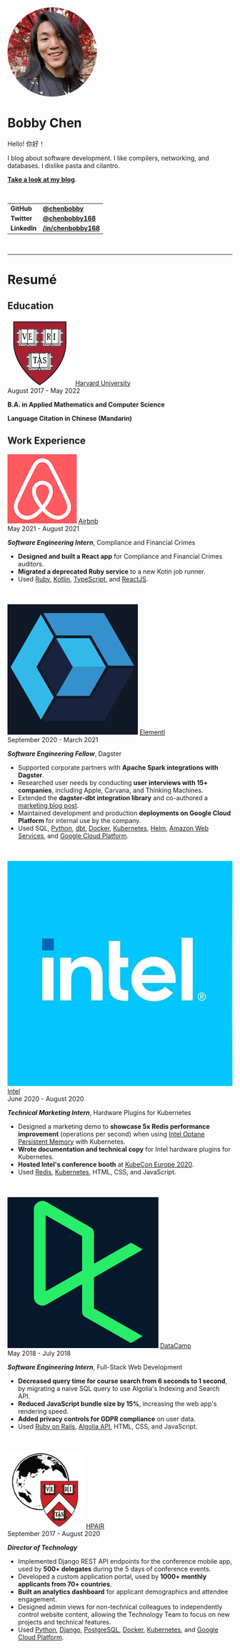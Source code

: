 <img src="images/chenbobby.jpg" style="border-radius: 100%; width: 200px">

# Bobby Chen

Hello! 你好！

I blog about software development. I like compilers, networking, and databases. I dislike pasta and cilantro.

__[Take a look at my blog](/blog)__.

<br/>

|              |                                                                  |
|--------------|------------------------------------------------------------------|
| __GitHub__   | __[@chenbobby](https://github.com/chenbobby)__                   |
| __Twitter__  | __[@chenbobby168](https://twitter.com/chenbobby168)__            |
| __LinkedIn__ | __[/in/chenbobby168](https://www.linkedin.com/in/chenbobby168)__ |

<br/>

---

# Resumé

## Education

<div>
    <div class="work-exp--header">
        <div class="work-exp--header--org">
            <img class="work-exp--header--org--logo" src="/images/harvard_logo.png" alt="Harvard Logo">
            <span class="work-exp--header--org--name">
                <a href="https://www.harvard.edu">
                    Harvard University
                </a>
            </span>
        </div>
        <span class="work-exp--header--dates">
            August 2017 - May 2022
        </span>
    </div>
    <p class="work-exp--role">
        <b>B.A. in Applied Mathematics and Computer Science</b>
    </p>
    <p class="work-exp--role">
        <b>Language Citation in Chinese (Mandarin)</b>
    </p>
</div>

## Work Experience

<div>
    <div class="work-exp--header">
        <div class="work-exp--header--org">
            <img class="work-exp--header--org--logo" src="/images/airbnb_logo.jpg" alt="Airbnb Logo">
            <span class="work-exp--header--org--name">
                <a href="https://careers.airbnb.com">
                    Airbnb
                </a>
            </span>
        </div>
        <span class="work-exp--header--dates">
            May 2021 - August 2021
        </span>
    </div>
    <p class="work-exp--role">
        <b><em>Software Engineering Intern</em></b>, Compliance and Financial Crimes
    </p>
</div>

* __Designed and built a React app__ for Compliance and Financial Crimes auditors.
* __Migrated a deprecated Ruby service__ to a new Kotin job runner.
* Used [Ruby](https://www.ruby-lang.org), [Kotlin](https://kotlinlang.org/), [TypeScript](https://www.typescriptlang.org/), and [ReactJS](https://reactjs.org/).

<br/>
<br/>

<div>
    <div class="work-exp--header">
        <div class="work-exp--header--org">
            <img class="work-exp--header--org--logo" src="/images/elementl_logo.png" alt="Elementl Logo">
            <span class="work-exp--header--org--name">
                <a href="https://elementl.com/">
                    Elementl
                </a>
            </span>
        </div>
        <span class="work-exp--header--dates">
            September 2020 - March 2021
        </span>
    </div>
    <p class="work-exp--role">
        <b><em>Software Engineering Fellow</em></b>, Dagster
    </p>
</div>

* Supported corporate partners with __Apache Spark integrations with Dagster__.
* Researched user needs by conducting __user interviews with 15+ companies__, including Apple, Carvana, and Thinking Machines.
* Extended the __dagster-dbt integration library__ and co-authored a [marketing blog post](https://dagster.io/blog/dagster-dbt).
* Maintained development and production __deployments on Google Cloud Platform__ for internal use by the company.
* Used SQL, [Python](https://www.python.org/), [dbt](https://www.getdbt.com/), [Docker](https://www.docker.com/), [Kubernetes](https://kubernetes.io/), [Helm](https://helm.sh/), [Amazon Web Services](https://aws.amazon.com/), and [Google Cloud Platform](https://cloud.google.com/).

<br/>
<br/>

<div>
    <div class="work-exp--header">
        <div class="work-exp--header--org">
            <img class="work-exp--header--org--logo" src="/images/intel_logo.jpg" alt="Intel Logo">
            <span class="work-exp--header--org--name">
                <a href="https://www.intel.com/content/www/us/en/jobs/jobs-at-intel.html">
                    Intel
                </a>
            </span>
        </div>
        <span class="work-exp--header--dates">
            June 2020 - August 2020
        </span>
    </div>
    <p class="work-exp--role">
        <b><em>Technical Marketing Intern</em></b>, Hardware Plugins for Kubernetes
    </p>
</div>

* Designed a marketing demo to __showcase 5x Redis performance improvement__ (operations per second) when using [Intel Optane Persistent Memory](https://www.intel.com/content/www/us/en/architecture-and-technology/optane-dc-persistent-memory.html) with Kubernetes.
* __Wrote documentation and technical copy__ for Intel hardware plugins for Kubernetes.
* __Hosted Intel's conference booth__ at [KubeCon Europe 2020](https://events.linuxfoundation.org/archive/2020/kubecon-cloudnativecon-europe/).
* Used [Redis](https://redis.io/), [Kubernetes](https://kubernetes.io/), HTML, CSS, and JavaScript.

<br/>
<br/>

<div>
    <div class="work-exp--header">
        <div class="work-exp--header--org">
            <img class="work-exp--header--org--logo" src="/images/datacamp_logo.png" alt="DataCamp Logo">
            <span class="work-exp--header--org--name">
                <a href="https://www.datacamp.com/jobs">
                    DataCamp
                </a>
            </span>
        </div>
        <span class="work-exp--header--dates">
            May 2018 - July 2018
        </span>
    </div>
    <p class="work-exp--role">
        <b><em>Software Engineering Intern</em></b>, Full-Stack Web Development
    </p>
</div>

* __Decreased query time for course search from 6 seconds to 1 second__, by migrating a naive SQL query to use Algolia's Indexing and Search API.
* __Reduced JavaScript bundle size by 15%__, increasing the web app's rendering speed.
* __Added privacy controls for GDPR compliance__ on user data.
* Used [Ruby on Rails](https://rubyonrails.org/), [Algolia API](https://www.algolia.com/doc/), HTML, CSS, and JavaScript.

<br/>
<br/>

<div>
    <div class="work-exp--header">
        <div class="work-exp--header--org">
            <img class="work-exp--header--org--logo" src="/images/hpair_logo.png" alt="HPAIR Logo">
            <span class="work-exp--header--org--name">
                <a href="https://hpair.org/">
                    HPAIR
                </a>
            </span>
        </div>
        <span class="work-exp--header--dates">
            September 2017 - August 2020
        </span>
    </div>
    <p class="work-exp--role">
        <b><em>Director of Technology</em></b>
    </p>
</div>

* Implemented Django REST API endpoints for the conference mobile app, used by __500+ delegates__ during the 5 days of conference events.
* Developed a custom application portal, used by __1000+ monthly applicants from 70+ countries__.
* __Built an analytics dashboard__ for applicant demographics and attendee engagement.
* Designed admin views for non-technical colleagues to independently control website content, allowing the Technology Team to focus on new projects and technical features.
* Used [Python](https://www.python.org/), [Django](https://www.djangoproject.com/), [PostgreSQL](https://www.postgresql.org/), [Docker](https://www.docker.com/), [Kubernetes](https://kubernetes.io/), and [Google Cloud Platform](https://cloud.google.com/).
